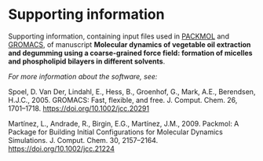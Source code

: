# Supporting information

Supporting information, containing input files used in [PACKMOL](http://m3g.iqm.unicamp.br/packmol) and [GROMACS](https://www.gromacs.org/), of manuscript **Molecular dynamics of vegetable oil extraction and degumming using a coarse-grained force field: formation of micelles and phospholipid bilayers in different solvents**.

*For more information about the software, see:*

Spoel, D. Van Der, Lindahl, E., Hess, B., Groenhof, G., Mark, A.E., Berendsen, H.J.C., 2005. GROMACS: Fast, flexible, and free. J. Comput. Chem. 26, 1701–1718. https://doi.org/10.1002/jcc.20291

Martínez, L., Andrade, R., Birgin, E.G., Martínez, J.M., 2009. Packmol: A Package for Building Initial Configurations for Molecular Dynamics Simulations. J. Comput. Chem. 30, 2157–2164. https://doi.org/10.1002/jcc.21224
